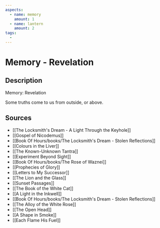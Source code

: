 ```yaml
---
aspects: 
  - name: memory
    amount: 1
  - name: lantern
    amount: 2
tags:
  - 
---
```


# Memory - Revelation

## Description
Memory: Revelation

Some truths come to us from outside, or above.
## Sources
- [[The Locksmith's Dream - A Light Through the Keyhole]]
- [[Gospel of Nicodemus]]
- [[Book Of Hours/books/The Locksmith's Dream - Stolen Reflections]]
- [[Colours in the Liver]]
- [[The Known-Unknown Tantra]]
- [[Experiment Beyond Sight]]
- [[Book Of Hours/books/The Rose of Waznei]]
- [[Prophecies of Glory]]
- [[Letters to My Successor]]
- [[The Lion and the Glass]]
- [[Sunset Passages]]
- [[The Book of the White Cat]]
- [[A Light in the Inkwell]]
- [[Book Of Hours/books/The Locksmith's Dream - Stolen Reflections]]
- [[The Alloy of the White Rose]]
- [[The Open Head]]
- [[A Shape in Smoke]]
- [[Each Flame His Fuel]]